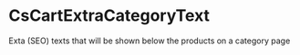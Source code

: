 # CsCartExtraCategoryText
Exta (SEO) texts that will be shown below the products on a category page

